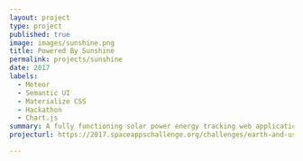 ```yaml
---
layout: project
type: project
published: true
image: images/sunshine.png
title: Powered By Sunshine
permalink: projects/sunshine
date: 2017
labels:
  - Meteor
  - Semantic UI
  - Materialize CSS
  - Hackathon
  - Chart.js
summary: A fully functioning solar power energy tracking web application built in 48 hours, winning "Best Overall" at the local level, and global nominee for the 2017 NASA Space Apps Challenge.
projecturl: https://2017.spaceappschallenge.org/challenges/earth-and-us/you-are-my-sunshine/teams/powered-by-sunshine-1/project

---
```


